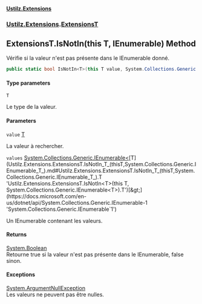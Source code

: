 #### [Ustilz.Extensions](index.md 'index')
### [Ustilz.Extensions](Ustilz.Extensions.md 'Ustilz.Extensions').[ExtensionsT](Ustilz.Extensions.ExtensionsT.md 'Ustilz.Extensions.ExtensionsT')

## ExtensionsT.IsNotIn<T>(this T, IEnumerable<T>) Method

Vérifie si la valeur n'est pas présente dans le IEnumerable donné.

```csharp
public static bool IsNotIn<T>(this T value, System.Collections.Generic.IEnumerable<T?> values);
```
#### Type parameters

<a name='Ustilz.Extensions.ExtensionsT.IsNotIn_T_(thisT,System.Collections.Generic.IEnumerable_T_).T'></a>

`T`

Le type de la valeur.
#### Parameters

<a name='Ustilz.Extensions.ExtensionsT.IsNotIn_T_(thisT,System.Collections.Generic.IEnumerable_T_).value'></a>

`value` [T](Ustilz.Extensions.ExtensionsT.IsNotIn_T_(thisT,System.Collections.Generic.IEnumerable_T_).md#Ustilz.Extensions.ExtensionsT.IsNotIn_T_(thisT,System.Collections.Generic.IEnumerable_T_).T 'Ustilz.Extensions.ExtensionsT.IsNotIn<T>(this T, System.Collections.Generic.IEnumerable<T>).T')

La valeur à rechercher.

<a name='Ustilz.Extensions.ExtensionsT.IsNotIn_T_(thisT,System.Collections.Generic.IEnumerable_T_).values'></a>

`values` [System.Collections.Generic.IEnumerable&lt;](https://docs.microsoft.com/en-us/dotnet/api/System.Collections.Generic.IEnumerable-1 'System.Collections.Generic.IEnumerable`1')[T](Ustilz.Extensions.ExtensionsT.IsNotIn_T_(thisT,System.Collections.Generic.IEnumerable_T_).md#Ustilz.Extensions.ExtensionsT.IsNotIn_T_(thisT,System.Collections.Generic.IEnumerable_T_).T 'Ustilz.Extensions.ExtensionsT.IsNotIn<T>(this T, System.Collections.Generic.IEnumerable<T>).T')[&gt;](https://docs.microsoft.com/en-us/dotnet/api/System.Collections.Generic.IEnumerable-1 'System.Collections.Generic.IEnumerable`1')

Un IEnumerable contenant les valeurs.

#### Returns
[System.Boolean](https://docs.microsoft.com/en-us/dotnet/api/System.Boolean 'System.Boolean')  
Retourne true si la valeur n'est pas présente dans le IEnumerable, false sinon.

#### Exceptions

[System.ArgumentNullException](https://docs.microsoft.com/en-us/dotnet/api/System.ArgumentNullException 'System.ArgumentNullException')  
Les valeurs ne peuvent pas être nulles.